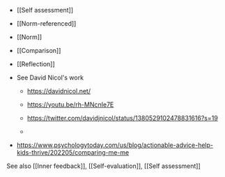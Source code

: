   - [[Self assessment]]
  - [[Norm-referenced]]
  - [[Norm]]
  - [[Comparison]]
  - [[Reflection]]

  - See David Nicol's work
      - https://davidnicol.net/

      - https://youtu.be/rh-MNcnIe7E

      - https://twitter.com/davidjnicol/status/1380529102478831616?s=19

      -
  - https://www.psychologytoday.com/us/blog/actionable-advice-help-kids-thrive/202205/comparing-me-me

See also [[Inner feedback]],
[[Self-evaluation]], [[Self assessment]]